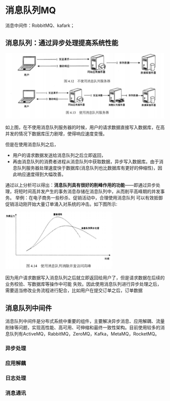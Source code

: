 # 消息队列MQ

消息中间件：RobbitMQ、kafark；

## 消息队列：通过异步处理提高系统性能

![image-20200409103923254](images/MQ.png)

如上图，在不使用消息队列服务器的时候，用户的请求数据直接写入数据库，在高并发的情况下数据库压力剧增，使得响应速度变慢。

但是在使用消息队列之后，

- 用户的请求数据发送给消息队列之后立即返回，
- 再由消息队列的消费者进程从消息队列中获取数据，异步写入数据库。由于消息队列服务器处理速度快于数据库(消息队列也比数据库有更好的伸缩性)，因此响应速度得到大幅改善。

通过以上分析可以得出：**消息队列具有很好的削峰作用的功能**——即通过异步处理，将短时间高并发产生的事务消息存储在消息队列中，从而削平高峰期的并发事务。 举例：在电子商务一些秒杀、促销活动中，合理使用消息队列 可以有效抵御促销活动刚开始大量订单涌入对系统的冲击。如下图所示:

<img src="images/mq_performance.png" alt="image-20200409104138135" style="zoom: 33%;" />

因为用户请求数据写入消息队列之后就立即返回给用户了，但是请求数据在后续的业务校验、写数据库等操作中可能 失败。因此使用消息队列进行异步处理之后，需要适当修改业务流程进行配合，比如用户在提交订单之后，订单数据



## 消息队列中间件

消息队列中间件是分布式系统中重要的组件，主要解决异步消息、应用解耦、流量削锋等问题，实现高性能、高可用、可伸缩和最终一致性架构。目前使用较多的消息队列有ActiveMQ，RabbitMQ，ZeroMQ，Kafka，MetaMQ，RocketMQ。

### 异步处理

### 应用解藕

### 日志处理

### 消息通讯